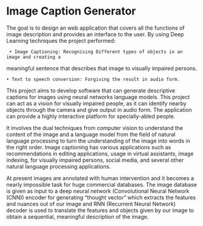 # Image Caption Generator
The goal is to design an web application that covers all the functions of image description and provides an interface to the user. 
By using Deep Learning techniques the project performed:  

     • Image Captioning: Recognising Different types of objects in an image and creating a 
  meaningful sentence that describes that image to visually impaired persons. 
    
    • Text to speech conversion: Forgiving the result in audio form.

This project aims to develop software that can generate descriptive captions for images using neural networks language models. This project can act as a vision for visually impaired people, as it can identify nearby objects through the camera and give output in audio form. The application can provide a highly interactive platform for specially-abled people. 

It involves the dual techniques from computer vision to understand the content of the image and a language model from the field of natural language processing to turn the understanding of the image into words in the right order. Image captioning has various applications such as recommendations in editing applications, usage in virtual assistants, image indexing, for visually impaired persons, social media, and several other natural language processing applications.

At present images are annotated with human intervention and it becomes a nearly impossible task for huge commercial databases. The image database is given as input to a deep neural network (Convolutional Neural Network (CNN)) encoder for generating “thought vector” which extracts the features and nuances out of our image and RNN (Recurrent Neural Network) decoder is used to translate the features and objects given by our image to obtain a sequential, meaningful description of the image.
